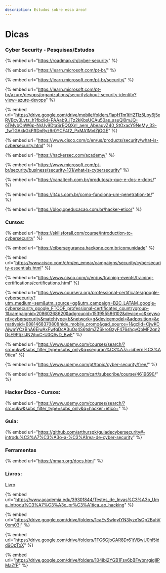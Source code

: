 ```yaml
---
description: Estudos sobre essa área!
---
```


# Dicas

### Cyber Security - Pesquisas/Estudos



{% embed url="https://roadmap.sh/cyber-security" %}

{% embed url="https://learn.microsoft.com/pt-br/" %}

{% embed url="https://learn.microsoft.com/pt-br/security/" %}

{% embed url="https://learn.microsoft.com/pt-br/azure/devops/organizations/security/about-security-identity?view=azure-devops" %}

{% embed url="https://drive.google.com/drive/mobile/folders/1apHTm1tH2Tlz5Lpy6j5xRVBcv3Lvtz_h?fbclid=PAAab9_jTz2kKbsUCAu50as_asuQl0mJQ-oTMvbOnW6p-NsUv9DtaSrEQQXnI_aem_AbeauvZ40_StOxacY9NeMy_33-_1wTGAkkGkFffDnRyz9r0YCF4f2_PxMA1MvlZjOGE" %}

{% embed url="https://www.cisco.com/c/en/us/products/security/what-is-cybersecurity.html" %}

{% embed url="https://hackersec.com/academy/" %}

{% embed url="https://www.microsoft.com/pt-br/security/business/security-101/what-is-cybersecurity" %}

{% embed url="https://canaltech.com.br/produtos/o-que-e-dos-e-ddos/" %}

{% embed url="https://it4us.com.br/como-funciona-um-penetration-te/" %}

{% embed url="https://blog.xpeducacao.com.br/hacker-etico/" %}

### Cursos:

{% embed url="https://skillsforall.com/course/introduction-to-cybersecurity" %}

{% embed url="https://ciberseguranca.hackone.com.br/comunidade" %}

{% embed url="https://www.cisco.com/c/m/en_emear/campaigns/security/cybersecurity-essentials.html" %}

{% embed url="https://www.cisco.com/c/en/us/training-events/training-certifications/certifications.html" %}

{% embed url="https://www.coursera.org/professional-certificates/google-cybersecurity?utm_medium=sem&utm_source=gg&utm_campaign=B2C_LATAM_google-cybersecurity_google_FTCOF_professional-certificates_countrygroup-1&campaignid=20860268620&adgroupid=153955586102&device=c&keyword=cybersecurity&matchtype=b&network=g&devicemodel=&adposition=&creativeid=688146837080&hide_mobile_promo&gad_source=1&gclid=CjwKCAjwmYCzBhA6EiwAxFwfgDcA3uOs4S6tslmZZSkroGzyF476shqvQbMF2qn2DsE9PtjzIJN2jhoC-U0QAvD_BwE" %}

{% embed url="https://www.udemy.com/courses/search/?src=ukw&subs_filter_type=subs_only&q=seguran%C3%A7a+cibern%C3%A9tica" %}

{% embed url="https://www.udemy.com/pt/topic/cyber-security/free/" %}

{% embed url="https://www.udemy.com/cart/subscribe/course/4619690/" %}

### Hacker Ético - Cursos:

{% embed url="https://www.udemy.com/courses/search/?src=ukw&subs_filter_type=subs_only&q=hacker+etico+" %}

### Guia:

{% embed url="https://github.com/arthurspk/guiadecybersecurity#-introdu%C3%A7%C3%A3o-a-%C3%A1rea-de-cyber-security" %}

### Ferramentas

{% embed url="https://nmap.org/docs.html" %}

### Livros:

[Livro](https://files.gitbook.com/v0/b/gitbook-x-prod.appspot.com/o/spaces%2FeGebi62aLkV5LwYyzI1e%2Fuploads%2Fx1bsQiKUM8cUEXCg5j1W%2FWireless\_Hacking\_livro\_MFAA.pdf?alt=media\&token=e84442d2-e1fd-4558-baee-8c12747c5736)

{% embed url="https://www.academia.edu/39301844/Testes_de_Invas%C3%A3o_Uma_introdu%C3%A7%C3%A3o_pr%C3%A1tica_ao_hacking" %}

{% embed url="https://drive.google.com/drive/folders/1caEvSwlqvIYN3lyze1sOp2BuhV0xm03I" %}

{% embed url="https://drive.google.com/drive/folders/1TG6GjbGAR8Dr61tVBwU0hl5ldd9OpToX" %}

{% embed url="https://drive.google.com/drive/folders/104ibi2YGB1Fsv6bBFwbnrgigIIPMaZfP" %}
